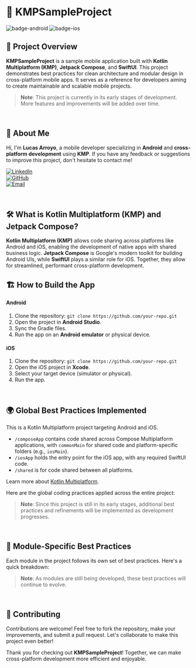 # 🚀 KMPSampleProject

![badge-android](http://img.shields.io/badge/platform-android-6EDB8D.svg?style=flat)
![badge-ios](http://img.shields.io/badge/platform-ios-CDCDCD.svg?style=flat)

## 📱 Project Overview
**KMPSampleProject** is a sample mobile application built with **Kotlin Multiplatform (KMP)**, **Jetpack Compose**, and **SwiftUI**. This project demonstrates best practices for clean architecture and modular design in cross-platform mobile apps. It serves as a reference for developers aiming to create maintainable and scalable mobile projects.

> **Note**: This project is currently in its early stages of development. More features and improvements will be added over time.

</br>

## 👤 About Me
Hi, I'm **Lucas Arroyo**, a mobile developer specializing in **Android** and **cross-platform development** using **KMP**. If you have any feedback or suggestions to improve this project, don't hesitate to contact me!

[![LinkedIn](https://img.shields.io/badge/LinkedIn-Connect-blue?style=flat&logo=linkedin)](https://www.linkedin.com)  
[![GitHub](https://img.shields.io/badge/GitHub-Follow-lightgrey?style=flat&logo=github)](https://github.com)  
[![Email](https://img.shields.io/badge/Email-Get%20in%20touch-red?style=flat&logo=gmail)](mailto:your-email@example.com)

</br>

## 🛠 What is Kotlin Multiplatform (KMP) and Jetpack Compose?
**Kotlin Multiplatform (KMP)** allows code sharing across platforms like Android and iOS, enabling the development of native apps with shared business logic. **Jetpack Compose** is Google's modern toolkit for building Android UIs, while **SwiftUI** plays a similar role for iOS. Together, they allow for streamlined, performant cross-platform development.

## 🏗️ How to Build the App

#### Android
1. Clone the repository: `git clone https://github.com/your-repo.git`
2. Open the project in **Android Studio**.
3. Sync the Gradle files.
4. Run the app on an **Android emulator** or physical device.

#### iOS
1. Clone the repository: `git clone https://github.com/your-repo.git`
2. Open the iOS project in **Xcode**.
3. Select your target device (simulator or physical).
4. Run the app.

</br>

## 🌍 Global Best Practices Implemented

This is a Kotlin Multiplatform project targeting Android and iOS.

- `/composeApp` contains code shared across Compose Multiplatform applications, with `commonMain` for shared code and platform-specific folders (e.g., `iosMain`).
- `/iosApp` holds the entry point for the iOS app, with any required SwiftUI code.
- `/shared` is for code shared between all platforms.

Learn more about [Kotlin Multiplatform](https://www.jetbrains.com/help/kotlin-multiplatform-dev/get-started.html).

Here are the global coding practices applied across the entire project:

<!--
- **Separation of Concerns**: Clean separation between UI, business logic, and data layers using the **Clean Architecture** pattern. 
- **Dependency Injection**: Implemented with **Koin**/**Dagger** for better scalability and decoupling.
- **Immutable Data**: Wherever possible, we use immutable data structures to avoid unexpected side effects.
- **Centralized State Management**: Utilizing **StateFlow** or **LiveData** for predictable and maintainable UI state.
- **Test Coverage**: Unit tests ensure high code reliability and ease of refactoring.
-->

> **Note**: Since this project is still in its early stages, additional best practices and refinements will be implemented as development progresses.

</br>

## 🧩 Module-Specific Best Practices

Each module in the project follows its own set of best practices. Here's a quick breakdown:

<!--
### 🏠 Home Module
- **Single Responsibility Principle (SRP)**: The **Home** module is focused solely on displaying the app's main dashboard.
- **Dynamic Feature Loading**: Each tile in the dashboard links to a separate, dynamically loaded feature module.

### 👤 Profile Module
- **MVVM Architecture**: Separation of concerns using the **Model-View-ViewModel** pattern.
- **Reactive State Handling**: Uses **StateFlow** for efficient UI state management.

### 📦 Qbox Module
- **Efficient Caching**: Implements local caching to minimize network requests and ensure smooth performance.
- **Offline Support**: Built with offline-first principles, ensuring the module works without an active internet connection.
-->

> **Note**: As modules are still being developed, these best practices will continue to evolve.

</br>

## 🤝 Contributing
Contributions are welcome! Feel free to fork the repository, make your improvements, and submit a pull request. Let's collaborate to make this project even better!

Thank you for checking out **KMPSampleProject**! Together, we can make cross-platform development more efficient and enjoyable.

